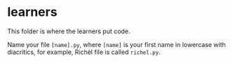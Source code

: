 # learners

This folder is where the learners put code.

Name your file `[name].py`, where `[name]`
is your first name in lowercase with diacritics,
for example, Richèl file is called `richel.py`.


